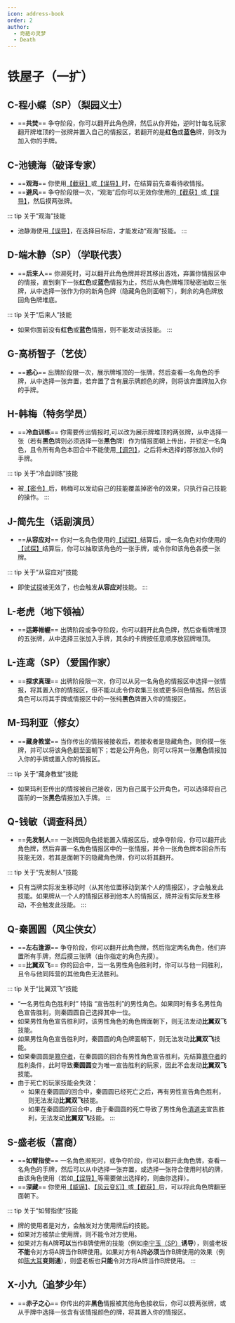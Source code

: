 ```yaml
---
icon: address-book
order: 2
author:
  - 奇葩の灵梦
  - Death
---
```


# 铁屋子（一扩）

## C-程小蝶（SP）（梨园义士）<HopeIcon icon="mars" class="blue" /><MaskIcon />

- ==**共焚**== 争夺阶段，你可以翻开此角色牌，然后从你开始，逆时针每名玩家翻开牌堆顶的一张牌并置入自己的情报区，若翻开的是**红色**或**蓝色**牌，则改为加入你的手牌。

## C-池镜海（破译专家）<HopeIcon icon="mars" class="blue" />

- ==**观海**== 你使用[【截获】](../welcome/welcome.md#卡牌效果)或[【误导】](../welcome/welcome.md#卡牌效果)时，在结算前先查看待收情报。
- ==**避风**== 争夺阶段限一次，“观海”后你可以无效你使用的[【截获】](../welcome/welcome.md#卡牌效果)或[【误导】](../welcome/welcome.md#卡牌效果)，然后摸两张牌。

::: tip 关于“观海”技能
- 池静海使用[【误导】](../welcome/welcome.md#卡牌效果)，在选择目标后，才能发动“观海”技能。
:::

## D-端木静（SP）（学联代表）<HopeIcon icon="venus" class="red" /><MaskIcon />

- ==**后来人**== 你濒死时，可以翻开此角色牌并将其移出游戏，弃置你情报区中的情报，直到剩下一张**红色**或**蓝色**情报为止，然后从角色牌堆顶秘密抽取三张牌，从中选择一张作为你的新角色牌（隐藏角色则面朝下），剩余的角色牌放回角色牌堆底。

::: tip 关于“后来人”技能
- 如果你面前没有**红色**或**蓝色**情报，则不能发动该技能。
:::

## G-高桥智子（艺伎）<HopeIcon icon="venus" class="red" />

- ==**惑心**== 出牌阶段限一次，展示牌堆顶的一张牌，然后查看一名角色的手牌，从中选择一张弃置，若弃置了含有展示牌颜色的牌，则将该弃置牌加入你的手牌。

## H-韩梅（特务学员）<HopeIcon icon="venus" class="red" />

- ==**冷血训练**== 你需要传出情报时,可以改为展示牌堆顶的两张牌，从中选择一张（若有**黑色**牌则必须选择一张**黑色**牌）作为情报面朝上传出，并锁定一名角色，且令所有角色本回合中不能使用[【调包】](../welcome/welcome.md#卡牌效果)，之后将未选择的那张加入你的手牌。

::: tip 关于“冷血训练”技能
- 被[【密令】](../welcome/welcome.md#卡牌效果)后，韩梅可以发动自己的技能覆盖掉密令的效果，只执行自己技能的操作。
:::

## J-简先生（话剧演员）<HopeIcon icon="mars" class="blue" />

- ==**从容应对**== 你对一名角色使用的[【试探】](../welcome/welcome.md#卡牌效果)结算后，或一名角色对你使用的[【试探】](../welcome/welcome.md#卡牌效果)结算后，你可以抽取该角色的一张手牌，或令你和该角色各摸一张牌。

::: tip 关于“从容应对”技能
- 即使[试探](../welcome/welcome.md#卡牌效果)被无效了，也会触发**从容应对**技能。
:::

## L-老虎（地下领袖）<HopeIcon icon="mars" class="blue" /><MaskIcon />

- ==**运筹帷幄**== 出牌阶段或争夺阶段，你可以翻开此角色牌，然后查看牌堆顶的五张牌，从中选择三张加入手牌，其余的卡牌按任意顺序放回牌堆顶。

## L-连鸢（SP）（爱国作家）<HopeIcon icon="venus" class="red" />

- ==**探求真理**== 出牌阶段限一次，你可以从另一名角色的情报区中选择一张情报，将其置入你的情报区，但不能以此令你收集三张或更多同色情报。然后该角色可以将其手牌或情报区中的一张纯**黑色**牌置入你的情报区。

## M-玛利亚（修女）<HopeIcon icon="venus" class="red" />

- ==**藏身教堂**== 当你传出的情报被接收后，若接收者是隐藏角色，则你摸一张牌，并可以将该角色翻至面朝下；若是公开角色，则可以将其一张**黑色**情报加入你的手牌或置入你的情报区。

::: tip 关于“藏身教堂”技能
- 如果玛利亚传出的情报被自己接收，因为自己属于公开角色，可以选择将自己面前的一张**黑色**情报加入手牌。
:::

## Q-钱敏（调查科员）<HopeIcon icon="mars" class="blue" /><MaskIcon />

- ==**先发制人**== 一张牌因角色技能置入情报区后，或争夺阶段，你可以翻开此角色牌，然后弃置一名角色情报区中的一张情报，并令一张角色牌本回合所有技能无效，若其是面朝下的隐藏角色牌，你可以将其翻开。

::: tip 关于“先发制人”技能
- 只有当牌实际发生移动时（从其他位置移动到某个人的情报区），才会触发此技能。如果牌从一个人的情报区移到他本人的情报区，牌并没有实际发生移动，不会触发此技能。
:::

## Q-秦圆圆（风尘侠女）<HopeIcon icon="venus" class="red" /><MaskIcon />

- ==**左右逢源**== 争夺阶段，你可以翻开此角色牌，然后指定两名角色，他们弃置所有手牌，然后摸三张牌（由你指定的角色先摸）。
- ==**比翼双飞**== 你的回合中，当一名男性角色胜利时，你可以与他一同胜利，且令与他同阵营的其他角色无法胜利。

::: tip 关于“比翼双飞”技能
- “一名男性角色胜利时” 特指 “宣告胜利”的男性角色。如果同时有多名男性角色宣告胜利，则秦圆圆自己选择其中一位。
- 如果男性角色宣告胜利时，该男性角色的角色牌面朝下，则无法发动**比翼双飞**技能。
- 如果男性角色宣告胜利时，秦圆圆的角色牌面朝下，则无法发动**比翼双飞**技能。
- 如果秦圆圆是[篡夺者](../welcome/welcome.md#关于身份)，在秦圆圆的回合有男性角色宣告胜利，先结算[篡夺者](../welcome/welcome.md#关于身份)的胜利条件，此时导致**秦圆圆**变为唯一宣告胜利的玩家，因此不会发动**比翼双飞**技能。
- 由于死亡的玩家技能会失效：
  - 如果在秦圆圆的回合中，秦圆圆已经死亡之后，再有男性宣告角色胜利，则无法发动**比翼双飞**技能。
  - 如果在秦圆圆的回合中，由于秦圆圆的死亡导致了男性角色[清道夫](../welcome/welcome.md#关于身份)宣告胜利，无法发动**比翼双飞**技能。
:::

## S-盛老板（富商）<HopeIcon icon="mars" class="blue" /><MaskIcon />

- ==**如臂指使**== 一名角色濒死时，或争夺阶段，你可以翻开此角色牌，查看一名角色的手牌，然后可以从中选择一张弃置，或选择一张符合使用时机的牌，由该角色使用（若如[【误导】](../welcome/welcome.md#卡牌效果)等需要做出选择的，则由你选择）。
- ==**深藏**== 你使用[【威逼】](../welcome/welcome.md#卡牌效果)、[【风云变幻】](../welcome/welcome.md#卡牌效果)或[【截获】](../welcome/welcome.md#卡牌效果)后，可以将此角色牌翻至面朝下。

::: tip 关于“如臂指使”技能
- 牌的使用者是对方，会触发对方使用牌后的技能。
- 如果对方被禁止使用牌，则不能令对方使用。
- 如果对方有A牌**可以**当作B牌使用的技能（例如[李宁玉（SP）](base.html#l-李宁玉-sp-译电科科长)**诱导**），则盛老板**不能**令对方将A牌当作B牌使用。如果对方有A牌**必须**当作B牌使用的效果（例如[陈大耳](extend2.html#c-陈大耳-包打听)**变则通**），则盛老板也**只能**令对方将A牌当作B牌使用。
:::

## X-小九（追梦少年）<HopeIcon icon="mars" class="blue" />

- ==**赤子之心**== 你传出的非**黑色**情报被其他角色接收后，你可以摸两张牌，或从手牌中选择一张含有该情报颜色的牌，将其置入你的情报区。
